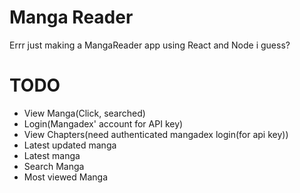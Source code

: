 # Manga Reader
Errr just making a MangaReader app using React and Node i guess?
# TODO
- View Manga(Click, searched)
- Login(Mangadex' account for API key)
- View Chapters(need authenticated mangadex login(for api key))
- Latest updated manga
- Latest manga
- Search Manga
- Most viewed Manga


